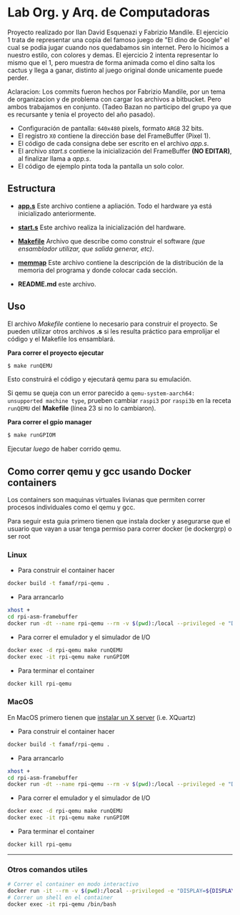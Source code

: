 # Lab Org. y Arq. de Computadoras
Proyecto realizado por Ilan David Esquenazi y Fabrizio Mandile.
El ejercicio 1 trata de representar una copia del famoso juego de "El dino de Google" el cual se podia jugar cuando nos quedabamos
sin internet. Pero lo hicimos a nuestro estilo, con colores y demas.
El ejercicio 2 intenta representar lo mismo que el 1, pero muestra de forma animada como el dino salta los cactus y llega a ganar, distinto
al juego original donde unicamente puede perder.

Aclaracion: Los commits fueron hechos por Fabrizio Mandile, por un tema de organizacion y de problema con cargar los archivos a bitbucket. 
Pero ambos trabajamos en conjunto. (Tadeo Bazan no participo del grupo ya que es recursante y tenia el proyecto del año pasado).


* Configuración de pantalla: `640x480` pixels, formato `ARGB` 32 bits.
* El registro `X0` contiene la dirección base del FrameBuffer (Pixel 1).
* El código de cada consigna debe ser escrito en el archivo _app.s_.
* El archivo _start.s_ contiene la inicialización del FrameBuffer **(NO EDITAR)**, al finalizar llama a _app.s_.
* El código de ejemplo pinta toda la pantalla un solo color.

## Estructura

* **[app.s](app.s)** Este archivo contiene a apliación. Todo el hardware ya está inicializado anteriormente.
* **[start.s](start.s)** Este archivo realiza la inicialización del hardware.
* **[Makefile](Makefile)** Archivo que describe como construir el software _(que ensamblador utilizar, que salida generar, etc)_.
* **[memmap](memmap)** Este archivo contiene la descripción de la distribución de la memoria del programa y donde colocar cada sección.

* **README.md** este archivo.

## Uso

El archivo _Makefile_ contiene lo necesario para construir el proyecto.
Se pueden utilizar otros archivos **.s** si les resulta práctico para emprolijar el código y el Makefile los ensamblará.

**Para correr el proyecto ejecutar**

```bash
$ make runQEMU
```
Esto construirá el código y ejecutará qemu para su emulación.

Si qemu se queja con un error parecido a `qemu-system-aarch64: unsupported machine type`, prueben cambiar `raspi3` por `raspi3b` en la receta `runQEMU` del **Makefile** (línea 23 si no lo cambiaron).

**Para correr el gpio manager**

```bash
$ make runGPIOM
```

Ejecutar *luego* de haber corrido qemu.

## Como correr qemu y gcc usando Docker containers

Los containers son maquinas virtuales livianas que permiten correr procesos individuales como el qemu y gcc.

Para seguir esta guia primero tienen que instala docker y asegurarse que el usuario que vayan a usar tenga permiso para correr docker (ie dockergrp) o ser root

### Linux
 * Para construir el container hacer
```bash
docker build -t famaf/rpi-qemu .
```
 * Para arrancarlo
```bash
xhost +
cd rpi-asm-framebuffer
docker run -dt --name rpi-qemu --rm -v $(pwd):/local --privileged -e "DISPLAY=${DISPLAY:-:0.0}" -v /tmp/.X11-unix:/tmp/.X11-unix -v "$HOME/.Xauthority:/root/.Xauthority:rw" famaf/rpi-qemu
```
 * Para correr el emulador y el simulador de I/O
```bash
docker exec -d rpi-qemu make runQEMU
docker exec -it rpi-qemu make runGPIOM
```
 * Para terminar el container
```bash
docker kill rpi-qemu
```

### MacOS
En MacOS primero tienen que [instalar un X server](https://medium.com/@mreichelt/how-to-show-x11-windows-within-docker-on-mac-50759f4b65cb) (i.e. XQuartz)
 * Para construir el container hacer
```bash
docker build -t famaf/rpi-qemu .
```
 * Para arrancarlo
```bash
xhost +
cd rpi-asm-framebuffer
docker run -dt --name rpi-qemu --rm -v $(pwd):/local --privileged -e "DISPLAY=host.docker.internal:0" -v /tmp/.X11-unix:/tmp/.X11-unix -v "$HOME/.Xauthority:/root/.Xauthority:rw" famaf/rpi-qemu
```
 * Para correr el emulador y el simulador de I/O
```bash
docker exec -d rpi-qemu make runQEMU
docker exec -it rpi-qemu make runGPIOM
```
 * Para terminar el container
```bash
docker kill rpi-qemu
```
----------------------------------
### Otros comandos utiles
```bash
# Correr el container en modo interactivo
docker run -it --rm -v $(pwd):/local --privileged -e "DISPLAY=${DISPLAY:-:0.0}" -v /tmp/.X11-unix:/tmp/.X11-unix -v "$HOME/.Xauthority:/root/.Xauthority:rw" famaf/rpi-qemu
# Correr un shell en el container
docker exec -it rpi-qemu /bin/bash
```